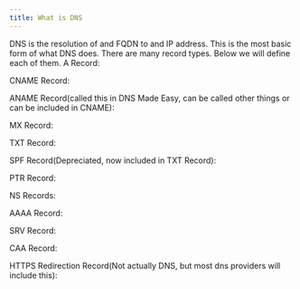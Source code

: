 ```yaml
---
title: What is DNS
---
```

DNS is the resolution of and FQDN to and IP address. This is the most basic form of what DNS does. There are many record types. Below we will define each of them.
A Record:

CNAME Record:

ANAME Record(called this in DNS Made Easy, can be called other things or can be included in CNAME):

MX Record:

TXT Record:

SPF Record(Depreciated, now included in TXT Record):

PTR Record:


NS Records:

AAAA Record:

SRV Record:

CAA Record:

HTTPS Redirection Record(Not actually DNS, but most dns providers will include this):
